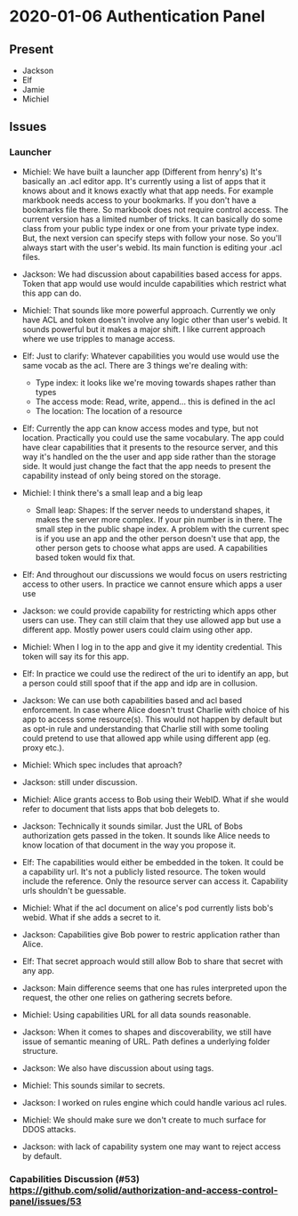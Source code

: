 # 2020-01-06 Authentication Panel

## Present

* Jackson
* Elf
* Jamie
* Michiel

## Issues

### Launcher
 - Michiel: We have built a launcher app (Different from henry's) It's basically an .acl editor app. It's currently using a list of apps that it knows about and it knows exactly what that app needs. For example markbook needs access to your bookmarks. If you don't have a bookmarks file there. So markbook does not require control access. The current version has a limited number of tricks. It can basically do some class from your public type index or one from your private type index. But, the next version can specify steps with follow your nose. So you'll always start with the user's webid. Its main function is editing your .acl files.

- Jackson: We had discussion about capabilities based access for apps. Token that app would use would inculde capabilities which restrict what this app can do.

- Michiel: That sounds like more powerful approach. Currently we only have ACL and token doesn't involve any logic other than user's webid. It sounds powerful but it makes a major shift. I like current approach where we use tripples to manage access.

- Elf: Just to clarify: Whatever capabilities you would use would use the same vocab as the acl. There are 3 things we're dealing with:
    - Type index: it looks like we're moving towards shapes rather than types
    - The access mode: Read, write, append... this is defined in the acl
    - The location: The location of a resource
- Elf: Currently the app can know access modes and type, but not location. Practically you could use the same vocabulary. The app could have clear capabilities that it presents to the resource server, and this way it's handled on the the user and app side rather than the storage side. It would just change the fact that the app needs to present the capability instead of only being stored on the storage.
- Michiel: I think there's a small leap and a big leap
    - Small leap: Shapes: If the server needs to understand shapes, it makes the server more complex. If your pin number is in there. The small step in the public shape index. A problem with the current spec is if you use an app and the other person doesn't use that app, the other person gets to choose what apps are used. A capabilities based token would fix that.
- Elf: And throughout our discussions we would focus on users restricting access to other users. In practice we cannot ensure which apps a user use
- Jackson: we could provide capability for restricting which apps other users can use. They can still claim that they use allowed app but use a different app. Mostly power users could claim using other app.
- Michiel: When I log in to the app and give it my identity credential. This token will say its for this app.
- Elf: In practice we could use the redirect of the uri to identify an app, but a person could still spoof that if the app and idp are in collusion.
- Jackson: We can use both capabilities based and acl based enforcement. In case where Alice doesn't trust Charlie with choice of his app to access some resource(s). This would not happen by default but as opt-in rule and understanding that Charlie still with some tooling could pretend to use that allowed app while using different app (eg. proxy etc.).
- Michiel: Which spec includes that aproach?
- Jackson: still under discussion.
- Michiel: Alice grants access to Bob using their WebID. What if she would refer to document that lists apps that bob delegets to.
- Jackson: Technically it sounds similar. Just the URL of Bobs authorization gets passed in the token. It sounds like Alice needs to know location of that document in the way you propose it.
- Elf: The capabilities would either be embedded in the token. It could be a capability url. It's not a publicly listed resource. The token would include the reference. Only the resource server can access it. Capability urls shouldn't be guessable.
- Michiel: What if the acl document on alice's pod currently lists bob's webid. What if she adds a secret to it.
- Jackson: Capabilities give Bob power to restric application rather than Alice.
- Elf: That secret approach would still allow Bob to share that secret with any app.
- Jackson: Main difference seems that one has rules interpreted upon the request, the other one relies on gathering secrets before.
- Michiel: Using capabilities URL for all data sounds reasonable.
- Jackson: When it comes to shapes and discoverability, we still have issue of semantic meaning of URL. Path defines a underlying folder structure.
- Jackson: We also have discussion about using tags.
- Michiel: This sounds similar to secrets.
- Jackson: I worked on rules engine which could handle various acl rules.
- Michiel: We should make sure we don't create to much surface for DDOS attacks.
- Jackson: with lack of capability system one may want to reject access by default.

### Capabilities Discussion (#53) https://github.com/solid/authorization-and-access-control-panel/issues/53
